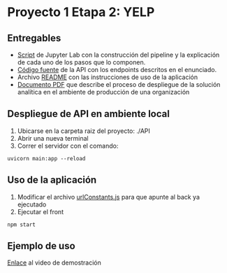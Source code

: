 # Proyecto 1 Etapa 2: YELP

## Entregables
* [Script](https://github.com/snrodriguezc/Yelp_GR19/blob/main/Fase2/API/Pipeline.ipynb) de Jupyter Lab con la construcción del pipeline y la explicación de cada uno de los pasos que lo componen.
* [Código fuente](https://github.com/snrodriguezc/Yelp_GR19/tree/main/Fase2/API) de la API con los endpoints descritos en el enunciado.
* Archivo [README](https://github.com/snrodriguezc/Yelp_GR19/blob/main/Fase2/README.md) con las instrucciones de uso de la aplicación
* [Documento PDF](https://github.com/snrodriguezc/Yelp_GR19/tree/main/Fase2/Proyecto1_Etapa2_GR19.pdf) que describe el proceso de despliegue de la solución analítica en el ambiente de producción de una organización

## Despliegue de API en ambiente local
1. Ubicarse en la carpeta raiz del proyecto: ./API
2. Abrir una nueva terminal
3. Correr el servidor con el comando: 
```
uvicorn main:app --reload
```

## Uso de la aplicación
1. Modificar el archivo [urlConstants.js](https://github.com/snrodriguezc/Yelp_GR19/blob/main/Fase2/front/src/constants/urlConstants.js) para que apunte al back ya ejecutado
2. Ejecutar el front
```
npm start
```

## Ejemplo de uso
[Enlace](https://youtu.be/fjoWNtMqNPc) al video de demostración

